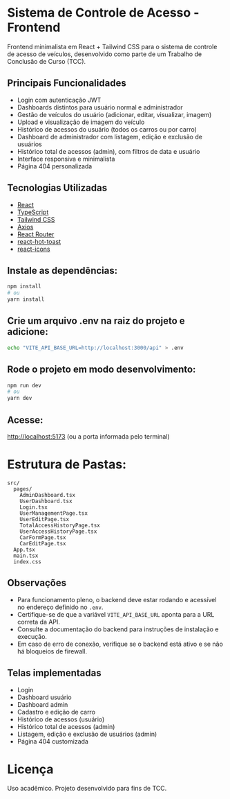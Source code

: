 # Sistema de Controle de Acesso - Frontend

Frontend minimalista em React + Tailwind CSS para o sistema de controle de acesso de veículos, desenvolvido como parte de um Trabalho de Conclusão de Curso (TCC).

## Principais Funcionalidades

- Login com autenticação JWT
- Dashboards distintos para usuário normal e administrador
- Gestão de veículos do usuário (adicionar, editar, visualizar, imagem)
- Upload e visualização de imagem do veículo
- Histórico de acessos do usuário (todos os carros ou por carro)
- Dashboard de administrador com listagem, edição e exclusão de usuários
- Histórico total de acessos (admin), com filtros de data e usuário
- Interface responsiva e minimalista
- Página 404 personalizada

## Tecnologias Utilizadas

- [React](https://react.dev/)
- [TypeScript](https://www.typescriptlang.org/)
- [Tailwind CSS](https://tailwindcss.com/)
- [Axios](https://axios-http.com/)
- [React Router](https://reactrouter.com/)
- [react-hot-toast](https://react-hot-toast.com/)
- [react-icons](https://react-icons.github.io/react-icons/)

## Instale as dependências:

```bash
npm install
# ou
yarn install
```

## Crie um arquivo .env na raiz do projeto e adicione:
```bash
echo "VITE_API_BASE_URL=http://localhost:3000/api" > .env
```

## Rode o projeto em modo desenvolvimento:
```bash
npm run dev
# ou
yarn dev
```

## Acesse:
[http://localhost:5173](http://localhost:5173) (ou a porta informada pelo terminal)

# Estrutura de Pastas:
```plaintext
src/
  pages/
    AdminDashboard.tsx
    UserDashboard.tsx
    Login.tsx
    UserManagementPage.tsx
    UserEditPage.tsx
    TotalAccessHistoryPage.tsx
    UserAccessHistoryPage.tsx
    CarFormPage.tsx
    CarEditPage.tsx
  App.tsx
  main.tsx
  index.css
```

## Observações
- Para funcionamento pleno, o backend deve estar rodando e acessível no endereço definido no `.env`.
- Certifique-se de que a variável `VITE_API_BASE_URL` aponta para a URL correta da API.
- Consulte a documentação do backend para instruções de instalação e execução.
- Em caso de erro de conexão, verifique se o backend está ativo e se não há bloqueios de firewall.


## Telas implementadas
- Login
- Dashboard usuário
- Dashboard admin
- Cadastro e edição de carro
- Histórico de acessos (usuário)
- Histórico total de acessos (admin)
- Listagem, edição e exclusão de usuários (admin)
- Página 404 customizada


# Licença
Uso acadêmico. Projeto desenvolvido para fins de TCC.

